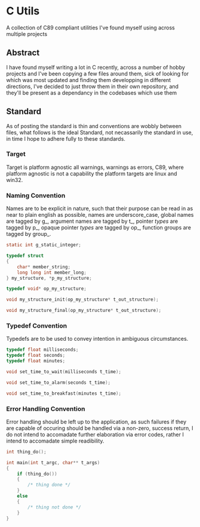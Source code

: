 # C Utils
 A collection of C89 compliant utilities I've found myself using across multiple projects

## Abstract
 I have found myself writing a lot in C recently, across a number of hobby projects and I've been copying a few files around them, sick of looking for which was most updated and finding them developping in different directions, I've decided to just throw them in their own repository, and they'll be present as a dependancy in the codebases which use them

## Standard
 As of posting the standard is thin and conventions are wobbly between files, what follows is the ideal Standard, not necassarily the standard in use, in time I hope to adhere fully to these standards.
### Target
Target is platform agnostic all warnings, warnings as errors, C89, where platform agnostic is not a capability the platform targets are linux and win32.
### Naming Convention
Names are to be explicit in nature, such that their purpose can be read in as near to plain english as possible, names are underscore_case, global names are tagged by g_, argument names are tagged by t_, pointer *types* are tagged by p_, opaque pointer *types* are tagged by op_, function groups are tagged by group_.

```c
static int g_static_integer;

typedef struct
{
    char* member_string;
    long long int member_long;
} my_structure, *p_my_structure;

typedef void* op_my_structure;

void my_structure_init(op_my_structure* t_out_structure);

void my_structure_final(op_my_structure* t_out_structure);
```
### Typedef Convention
Typedefs are to be used to convey intention in ambiguous circumstances.

```c
typedef float milliseconds;
typedef float seconds;
typedef float minutes;

void set_time_to_wait(milliseconds t_time);

void set_time_to_alarm(seconds t_time);

void set_time_to_breakfast(minutes t_time);
```
### Error Handling Convention
Error handling should be left up to the application, as such failures if they are capable of occuring should be handled via a non-zero, success return, I do not intend to accomadate further elaboration via error codes, rather I intend to accomadate simple readibility.

```c
int thing_do();

int main(int t_argc, char** t_args)
{
    if (thing_do())
    {
        /* thing done */
    }
    else
    {
        /* thing not done */
    }
}
```
